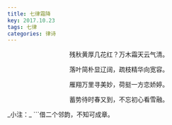 ```yaml
---
title: 七律霜降
key: 2017.10.23
tags: 七律
categories: 律诗
---
```


<p align="center">残秋黄厚几花红？万木霜天云气清。
</p>
<p align="center">落叶简朴显辽阔，疏枝精华向宽容。
</p>
<p align="center">雁翔万里寻美妙，荷挺一方恋娇婷。
</p>
<p align="center">蓄势待时春又到，不忘初心看雪融。
</p>
_小注：_
```借二个邻韵，不知可成章。

```
